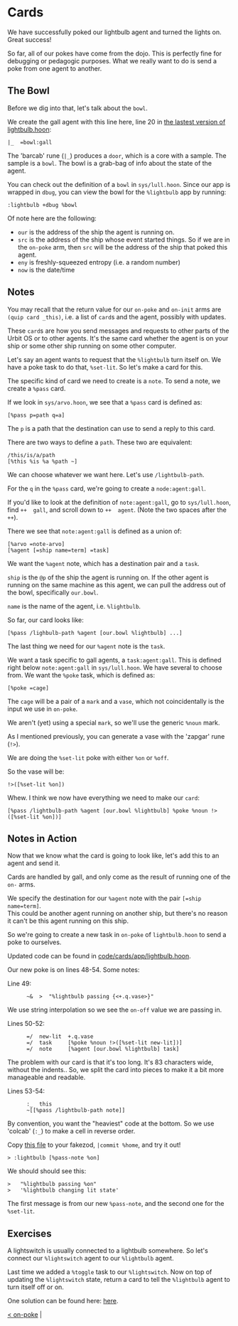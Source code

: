 # Cards

We have successfully poked our lightbulb agent and turned the lights on.  Great success!

So far, all of our pokes have come from the dojo.  This is perfectly fine for debugging 
or pedagogic purposes.  What we really want to do is send a poke from one agent to
another.

## The Bowl

Before we dig into that, let's talk about the `bowl`.  

We create the gall agent with this line here, line 20 in
[the lastest version of lightbulb.hoon](code/on-poke/app/lightbulb.hoon):
```
|_  =bowl:gall
```

The 'barcab' rune (`|_`) produces a `door`, which is a core with a sample.  The sample
is a `bowl`.  The bowl is a grab-bag of info about the state of the agent.

You can check out the definition of a `bowl` in `sys/lull.hoon`.  Since our app 
is wrapped in `dbug`, you can view the bowl for the `%lightbulb` app by running:

```
:lightbulb +dbug %bowl
```

Of note here are the following:

- `our` is the address of the ship the agent is running on.
- `src` is the address of the ship whose event started things.  So if we are in
the `on-poke` arm, then `src` will be the address of the ship that poked this agent.
- `eny` is freshly-squeezed entropy (i.e. a random number)
- `now` is the date/time

## Notes

You may recall that the return value for our `on-poke` and `on-init` arms are `(quip card _this)`, i.e. a list of `card`s and the agent, possibly with updates.

These `card`s are how you send messages and requests to other parts of the Urbit OS or to 
other agents.  It's the same card whether the agent is on your ship or some other ship
running on some other computer.

Let's say an agent wants to request that the `%lightbulb` turn itself on.  We have a poke 
task to do that, `%set-lit`.  So let's make a card for this.

The specific kind of card we need to create is a `note`.  To send a note, we create 
a `%pass` card.  

If we look in `sys/arvo.hoon`, we see that a `%pass` card is defined as:
```
[%pass p=path q=a]
```

The `p` is a path that the destination can use to send a reply to this card.

There are two ways to define a `path`.  These two are equivalent:
```
/this/is/a/path
[%this %is %a %path ~]
```

We can choose whatever we want here.  Let's use `/lightbulb-path`.

For the `q` in the `%pass` card, we're going to create a `node:agent:gall`.

If you'd like to look at the definition of `note:agent:gall`, go to `sys/lull.hoon`, find
`++  gall`, and scroll down to `++  agent`.  (Note the two spaces after the `++`).

There we see that `note:agent:gall` is defined as a union of:

```
[%arvo =note-arvo]
[%agent [=ship name=term] =task]
```

We want the `%agent` note, which has a destination pair and a `task`.

`ship` is the `@p` of the ship the agent is running on.  If the other agent is running 
on the same machine as this agent, we can pull the address out of the bowl,
specifically `our.bowl`.

`name` is the name of the agent, i.e. `%lightbulb`.

So far, our card looks like:

```
[%pass /lighbulb-path %agent [our.bowl %lightbulb] ...]
```

The last thing we need for our `%agent` note is the `task`.

We want a task specific to gall agents, a `task:agent:gall`.   This is defined right
below `note:agent:gall` in `sys/lull.hoon`.  We have several to choose from.  We
want the `%poke` task, which is defined as:

```
[%poke =cage]
```

The `cage` will be a pair of a `mark` and a `vase`, which not coincidentally is the input 
we use in `on-poke`.

We aren't (yet) using a special `mark`, so we'll use the generic `%noun` mark.

As I mentioned previously, you can generate a vase with the 'zapgar' rune (`!>`).

We are doing the `%set-lit` poke with either `%on` or `%off`.

So the vase will be:
```
!>([%set-lit %on])
```

Whew.  I think we now have everything we need to make our `card`:

```
[%pass /lightbulb-path %agent [our.bowl %lightbulb] %poke %noun !>([%set-lit %on])]
```

## Notes in Action

Now that we know what the card is going to look like, let's add this to an agent and
send it.

Cards are handled by gall, and only come as the result of running one of the `on-`
arms.  

We specify the destination for our `%agent` note with the pair `[=ship name=term]`.  
This could be another agent running on another ship, but there's no reason it can't be
this agent running on this ship.

So we're going to create a new task in `on-poke` of `lightbulb.hoon` to send a poke
to ourselves.

Updated code can be found in [code/cards/app/lightbulb.hoon](code/cards/app/lightbulb.hoon).

Our new poke is on lines 48-54.  Some notes:

Line 49:
```
      ~&  >  "%lightbulb passing {<+.q.vase>}"
```

We use string interpolation so we see the `on-off` value we are passing in.  

Lines 50-52:
```
      =/  new-lit  +.q.vase
      =/  task     [%poke %noun !>([%set-lit new-lit])]
      =/  note     [%agent [our.bowl %lightbulb] task]
```      	

The problem with our card is that it's too long. It's 83 characters wide, without
the indents..  So, we split the card into pieces to make it a bit more manageable
and readable.

Lines 53-54:
```
      :_  this
      ~[[%pass /lightbulb-path note]]
```

By convention, you want the "heaviest" code at the bottom.  So we use 'colcab' (`:_`) 
to make a cell in reverse order.

Copy [this file](code/cards/app/lightbulb.hoon) to your fakezod, `|commit %home`, and try
it out!

```
> :lightbulb [%pass-note %on]
```

We should should see this:
```
>   "%lightbulb passing %on"
>   '%lightbulb changing lit state'
```

The first message is from our new `%pass-note`, and the second one for the `%set-lit`.

## Exercises

A lightswitch is usually connected to a lightbulb somewhere.  So let's connect our 
`%lightswitch` agent to our `%lightbulb` agent.

Last time we added a `%toggle` task to our `%lightswitch`.  Now on top of updating the 
`%lightswitch` state, return a card to tell the `%lightbulb` agent to turn itself off or on.

One solution can be found here: [here](code/answers/lightswitch-poke.hoon).

[< on-poke](on-poke.md) |


